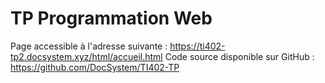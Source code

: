 # TP Programmation Web

Page accessible à l'adresse suivante : https://ti402-tp2.docsystem.xyz/html/accueil.html
Code source disponible sur GitHub : https://github.com/DocSystem/TI402-TP